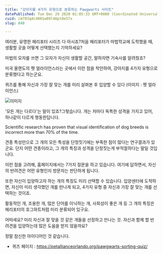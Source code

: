 ```yaml
---
title: "강아지를 4가지 유형으로 분류하는 Pawgwarts 사이트"
datePublished: Tue Dec 29 2020 01:05:33 GMT+0000 (Coordinated Universal Time)
cuid: cm703qdc4001w09l46pt8e57x
slug: 848

---
```



여러분, 유명한 헤리포터 시리즈 다 아시죠?처음 헤리포터가 마법학교에 도학했을 때, 생활할 곳을 어떻게 선택했는지 기억하세요?

마법의 모자를 쓰면 그 모자가 자신이 생활할 공간, 말하자면 기숙사를 알려줬죠?

미국 올랜도의 펫 얼라이언스라는 곳에서 이런 점을 착안하여, 강아지를 4가지 유형으로 분류했다고 하는군요.

퀴즈를 통해 자신과 가장 잘 맞는 개를 미리 살펴본 후 입양할 수 있다 (이미지 : 펫 얼라이언스)

![이미지](https://cdn.hashnode.com/res/hashnode/image/upload/v1739255354315/01e247f7-fc22-4435-98f7-88b785a6896a.jpeg)

'모든 개는 다르다'는 말이 있죠?그렇습니다. 개는 저마다 독특한 성격을 가지고 있어, 하나같이 다르게 행동한답니다.

Scientific research has proven that visual identification of dog breeds is incorrect more than 70% of the time.

견종 특성만으로 그 개의 모든 특성을 단정짓기에는 부족한 점이 많다는 연구결과가 있군요. 단지 어떤 견종이라고, 그 개의 특징과 성격을 단정짓는게 부적절하다는 말일 것입니다.

이런 점을 고려해, 홈페이지에서는 7가지 질문을 하고 있습니다. 여기에 답하면서, 자신의 반려견은 어떤 유형인지 방문자는 판단하게 됩니다.

또한 자신이 입양하고자 하는 개의 특징도 미리 선택할 수 있습니다. 입양센터에 도착하면, 자신이 미리 생각했던 개를 만나게 되고, 4가지 유형 중 자신과 가장 잘 맞는 개를 선택하는 것이죠.

활동적인 개, 조용한 개, 많은 단어를 이닉하는 개, 사회성이 좋은 개 등 그 개의 특징은 헤리포터의 호그와트처럼 미리 분류되어 있구요.

어떠세요? 미리 자신과 잘 맞을 것 같은 개들을 선정하고 만나는 것. 자신과 함께 할 반려견을 입양하는데 많은 도움을 받지 않을까요?

정말 참신한 아이디어인 것 같습니다.

- 퀴즈 페이지 : https://petallianceorlando.org/pawgwarts-sorting-quiz/